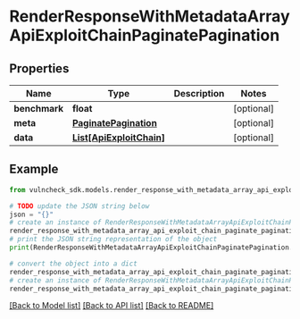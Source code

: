 # RenderResponseWithMetadataArrayApiExploitChainPaginatePagination


## Properties

Name | Type | Description | Notes
------------ | ------------- | ------------- | -------------
**benchmark** | **float** |  | [optional] 
**meta** | [**PaginatePagination**](PaginatePagination.md) |  | [optional] 
**data** | [**List[ApiExploitChain]**](ApiExploitChain.md) |  | [optional] 

## Example

```python
from vulncheck_sdk.models.render_response_with_metadata_array_api_exploit_chain_paginate_pagination import RenderResponseWithMetadataArrayApiExploitChainPaginatePagination

# TODO update the JSON string below
json = "{}"
# create an instance of RenderResponseWithMetadataArrayApiExploitChainPaginatePagination from a JSON string
render_response_with_metadata_array_api_exploit_chain_paginate_pagination_instance = RenderResponseWithMetadataArrayApiExploitChainPaginatePagination.from_json(json)
# print the JSON string representation of the object
print(RenderResponseWithMetadataArrayApiExploitChainPaginatePagination.to_json())

# convert the object into a dict
render_response_with_metadata_array_api_exploit_chain_paginate_pagination_dict = render_response_with_metadata_array_api_exploit_chain_paginate_pagination_instance.to_dict()
# create an instance of RenderResponseWithMetadataArrayApiExploitChainPaginatePagination from a dict
render_response_with_metadata_array_api_exploit_chain_paginate_pagination_from_dict = RenderResponseWithMetadataArrayApiExploitChainPaginatePagination.from_dict(render_response_with_metadata_array_api_exploit_chain_paginate_pagination_dict)
```
[[Back to Model list]](../README.md#documentation-for-models) [[Back to API list]](../README.md#documentation-for-api-endpoints) [[Back to README]](../README.md)


